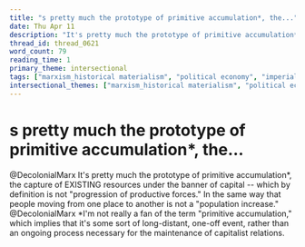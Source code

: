 ```yaml
---
title: "s pretty much the prototype of primitive accumulation*, the..."
date: Thu Apr 11
description: "It's pretty much the prototype of primitive accumulation*, the capture of EXISTING resources under the banner of capital -- which by definition is not..."
thread_id: thread_0621
word_count: 79
reading_time: 1
primary_theme: intersectional
tags: ["marxism_historical materialism", "political economy", "imperialism_colonialism"]
intersectional_themes: ["marxism_historical materialism", "political economy", "imperialism_colonialism"]
---
```


# s pretty much the prototype of primitive accumulation*, the...

@DecolonialMarx It's pretty much the prototype of primitive accumulation*, the capture of EXISTING resources under the banner of capital -- which by definition is not "progression of productive forces." In the same way that people moving from one place to another is not a "population increase." @DecolonialMarx *I'm not really a fan of the term "primitive accumulation," which implies that it's some sort of long-distant, one-off event, rather than an ongoing process necessary for the maintenance of capitalist relations.